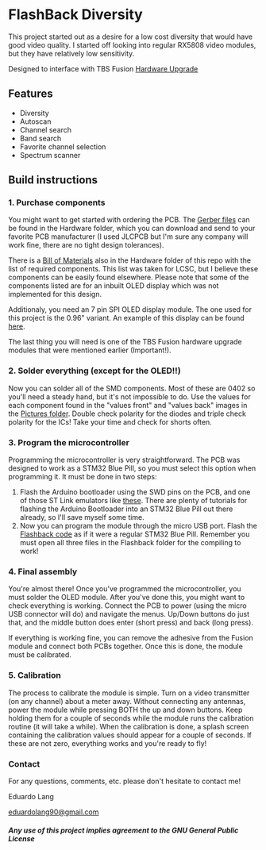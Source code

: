 # FlashBack Diversity

This project started out as a desire for a low cost diversity that would have good video quality. I started off looking into regular RX5808 video modules, but they have relatively low sensitivity. 

Designed to interface with TBS Fusion [Hardware Upgrade](https://www.team-blacksheep.com/products/prod:fusion_hwupgrade)


## Features
- Diversity
- Autoscan
- Channel search
- Band search
- Favorite channel selection
- Spectrum scanner

## Build instructions

### 1. Purchase components

You might want to get started with ordering the PCB. The [Gerber files](Hardware/) can be found in the Hardware folder, which you can download and send to your favorite PCB manufacturer (I used JLCPCB but I'm sure any company will work fine, there are no tight design tolerances).

There is a [Bill of Materials](Hardware/) also in the Hardware folder of this repo with the list of required components. This list was taken for LCSC, but I believe these components can be easily found elsewhere. Please note that some of the components listed are for an inbuilt OLED display which was not implemented for this design. 

Additionaly, you need an 7 pin SPI OLED display module. The one used for this project is the 0.96" variant. An example of this display can be found [here](https://www.amazon.com/SSD1306-Display-MELIFE-Module-Arduino/dp/B087CW1YLK/ref=pd_sbs_1?pd_rd_w=rV6xU&pf_rd_p=de2765fe-65e5-4a88-aaad-a915dea49c67&pf_rd_r=RHG0ZNF5RSFNCNAR30E6&pd_rd_r=2ea41d08-5479-4dc0-b115-c3add2fa5a12&pd_rd_wg=ytx24&pd_rd_i=B087CW1YLK&psc=1).

The last thing you will need is one of the TBS Fusion hardware upgrade modules that were mentioned earlier (Important!).

### 2. Solder everything (except for the OLED!!)

Now you can solder all of the SMD components. Most of these are 0402 so you'll need a steady hand, but it's not impossible to do. Use the values for each component found in the "values front" and "values back" images in the [Pictures folder](Hardware/Pictures/). Double check polarity for the diodes and triple check polarity for the ICs! Take your time and check for shorts often.

### 3. Program the microcontroller

Programming the microcontroller is very straightforward. The PCB was designed to work as a STM32 Blue Pill, so you must select this option when programming it. It must be done in two steps:
1. Flash the Arduino bootloader using the SWD pins on the PCB, and one of those ST Link emulators like [these](https://www.amazon.com/st-link-v2/s?k=st-link+v2). There are plenty of tutorials for flashing the Arduino Bootloader into an STM32 Blue Pill out there already, so I'll save myself some time.
2. Now you can program the module through the micro USB port. Flash the [Flashback code](Code/Flashback/) as if it were a regular STM32 Blue Pill. Remember you must open all three files in the Flashback folder for the compiling to work!

### 4. Final assembly

You're almost there! Once you've programmed the microcontroller, you must solder the OLED module. After you've done this, you might want to check everything is working. Connect the PCB to power (using the micro USB connector will do) and navigate the menus. Up/Down buttons do just that, and the middle button does enter (short press) and back (long press).

If everything is working fine, you can remove the adhesive from the Fusion module and connect both PCBs together. Once this is done, the module must be calibrated.

### 5. Calibration

The process to calibrate the module is simple. Turn on a video transmitter (on any channel) about a meter away. Without connecting any antennas, power the module while pressing BOTH the up and down buttons. Keep holding them for a couple of seconds while the module runs the calibration routine (it will take a while). When the calibration is done, a splash screen containing the calibration values should appear for a couple of seconds. If these are not zero, everything works and you're ready to fly!

### Contact

For any questions, comments, etc. please don't hesitate to contact me!

Eduardo Lang

eduardolang90@gmail.com



##### Any use of this project implies agreement to the GNU General Public License
